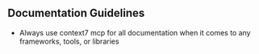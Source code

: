 ## Documentation Guidelines
- Always use context7 mcp for all documentation when it comes to any frameworks, tools, or libraries